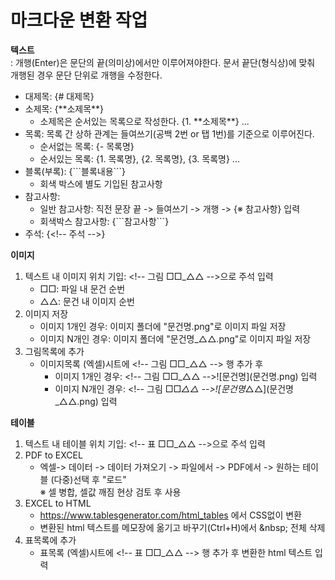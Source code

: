 # 마크다운 변환 작업

 **텍스트**  
: 개행(Enter)은 문단의 끝(의미상)에서만 이루어져야한다. 문서 끝단(형식상)에 맞춰 개행된 경우 문단 단위로 개행을 수정한다.
- 대제목: {# 대제목}
- 소제목: {\*\*소제목**}
  - 소제목은 순서있는 목록으로 작성한다. {1. \*\*소제목**} ...
- 목록: 목록 간 상하 관계는 들여쓰기(공백 2번 or 탭 1번)를 기준으로 이루어진다.
  - 순서없는 목록: {- 목록명}
  - 순서있는 목록: {1. 목록명}, {2. 목록명}, {3. 목록명} ...
- 블록(부록): {\```블록내용\```}
  - 회색 박스에 별도 기입된 참고사항
- 참고사항: 
  - 일반 참고사항: 직전 문장 끝 -> 들여쓰기 -> 개행 -> {※ 참고사항} 입력
  - 회색박스 참고사항: {\```참고사항\```}
- 주석: {\<!-- 주석 -->}

**이미지**
1. 텍스트 내 이미지 위치 기입: \<!-- 그림 □□_△△ -->으로 주석 입력
    - □□: 파일 내 문건 순번
    - △△: 문건 내 이미지 순번
2. 이미지 저장
    - 이미지 1개인 경우: 이미지 폴더에 "문건명.png"로 이미지 파일 저장
    - 이미지 N개인 경우: 이미지 폴더에 "문건명_△△.png"로 이미지 파일 저장  
3. 그림목록에 추가
    - 이미지목록 (엑셀)시트에 \<!-- 그림 □□_△△ --> 행 추가 후
      - 이미지 1개인 경우: \<!-- 그림 □□_△△ -->\!\[문건명]\(문건명.png) 입력
      - 이미지 N개인 경우: \<!-- 그림 □□_△△ -->\!\[문건명_△△]\(문건명_△△.png) 입력

**테이블**
1. 텍스트 내 테이블 위치 기입: \<!-- 표 □□_△△ -->으로 주석 입력
2. PDF to EXCEL
    - 엑셀-> 데이터 -> 데이터 가져오기 -> 파일에서 -> PDF에서 -> 원하는 테이블 (다중)선택 후 "로드"  
     ※ 셀 병합, 셀값 깨짐 현상 검토 후 사용
3. EXCEL to HTML
    - https://www.tablesgenerator.com/html_tables 에서 CSS없이 변환
    - 변환된 html 텍스트를 메모장에 옮기고 바꾸기(Ctrl+H)에서 \&nbsp; 전체 삭제
4. 표목록에 추가
    - 표목록 (엑셀)시트에 \<!-- 표 □□_△△ --> 행 추가 후 변환한 html 텍스트 입력